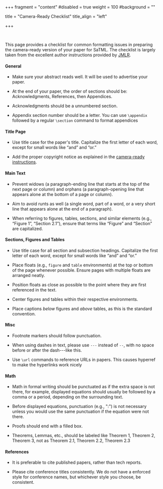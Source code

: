 +++ 
fragment = "content" 
#disabled = true 
weight = 100
#background = ""

title = "Camera-Ready Checklist" 
title_align = "left"

+++

<br/>

This page provides a checklist for common formatting issues in preparing the camera-ready version of your paper for SaTML. The checklist is largely taken from the excellent author instructions provided by [JMLR](https://www.jmlr.org/format/formatting-errors.html).  

#### General

- Make sure your abstract reads well. It will be used to advertise your paper.

- At the end of your paper, the order of sections should be: Acknowledgments, References, then Appendices.

- Acknowledgments should be a unnumbered section.

- Appendix section number should be a letter. You can use `\appendix` followed by a regular `\section` command to format appendices

#### Title Page

- Use title case for the paper's title. Capitalize the first letter of each word, except for small words like “and” and “or.”

- Add the proper copyright notice as explained in the [camera-ready instructions](../instructions/).

#### Main Text

- Prevent widows (a paragraph-ending line that starts at the top of the next page or column) and orphans (a paragraph-opening line that appears alone at the bottom of a page or column).

- Aim to avoid runts as well (a single word, part of a word, or a very short line that appears alone at the end of a paragraph).

- When referring to figures, tables, sections, and similar elements (e.g., “Figure 1”, “Section 2.1”), ensure that terms like “Figure” and “Section” are capitalized.

#### Sections, Figures and Tables

- Use title case for all section and subsection headings. Capitalize the first letter of each word, except for small words like “and” and “or.”

- Place floats (e.g., `figure` and `table` environments) at the top or bottom of the page whenever possible. Ensure pages with multiple floats are arranged neatly.

- Position floats as close as possible to the point where they are first referenced in the text.

- Center figures and tables within their respective environments.

- Place captions *below* figures and *above* tables, as this is the standard convention.

#### Misc

- Footnote markers should follow punctuation.

- When using dashes in text, please use `---` instead of `--`, with no space before or after the dash---like this.

- Use `\url` commands to reference URLs in papers. This causes hyperref to make the hyperlinks work nicely

#### Math

- Math in formal writing should be punctuated as if the extra space is not there, for example, displayed equations should usually be followed by a comma or a period, depending on the surrounding text.

- Before displayed equations, punctuation (e.g., ":") is not necessary unless you would use the same punctuation if the equation were not there.

- Proofs should end with a filled box.

- Theorems, Lemmas, etc., should be labeled like Theorem 1, Theorem 2, Theorem 3, not as Theorem 2.1, Theorem 2.2, Theorem 2.3

#### References

- It is preferable to cite published papers, rather than tech reports.

- Please cite conference titles consistently. We do not have a enforced style for conference names, but whichever style you choose, be consistent.
